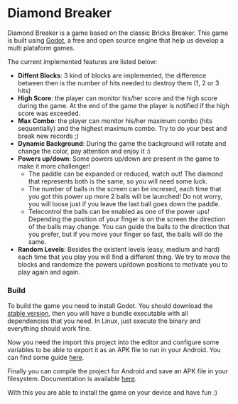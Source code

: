 # Diamond Breaker

Diamond Breaker is a game based on the classic Bricks Breaker. This game is
built using [Godot](https://godotengine.org/), a free and open source engine
that help us develop a multi plataform games. 

The current implemented features are listed below:

- **Diffent Blocks**: 3 kind of blocks are implemented, the difference between
then is the number of hits needed to destroy them (1, 2 or 3 hits)
- **High Score**: the player can monitor his/her score and the high score
during the game. At the end of the game the player is notified if the high
score was exceeded.
- **Max Combo**: the player can monitor his/her maximum combo (hits
sequentially) and the highest maximum combo. Try to do your best and break new
records ;)
- **Dynamic Background**: During the game the background will rotate and change
the color, pay attention and enjoy it :)
- **Powers up/down**: Some powers up/down are present in the game to make it
more challenger!
  - The paddle can be expanded or reduced, watch out! The diamond that
  represents both is the same, so you will need some luck.
  - The number of balls in the screen can be incresed, each time that you got
  this power up more 2 balls will be launched! Do not worry, you will loose
  just if you leave the last ball goes down the paddle.
  - Telecontrol the balls can be enabled as one of the power ups! Depending the
  position of your finger is on the screen the direction of the balls may
  change. You can guide the balls to the direction that you prefer, but if you
  move your finger so fast, the balls will do the same.
- **Random Levels**: Besides the existent levels (easy, medium and hard) each
time that you play you will find a different thing. We try to move the blocks
and randomize the powers up/down positions to motivate you to play again and
again.

### Build

To build the game you need to install Godot. You should download the
[stable version]( https://godotengine.org/download ), then you will have a
bundle executable with all dependencies that you need. In Linux, just execute
the binary and everything should work fine.

Now you need the import this project into the editor and configure some
variables to be able to export it as an APK file to run in your Android. You
can find some guide
[here](http://docs.godotengine.org/en/stable/learning/workflow/export/exporting_for_android.html).

Finally you can compile the project for Android and save an APK file in your
filesystem. Documentation is available
[here](http://docs.godotengine.org/en/stable/development/compiling/compiling_for_android.html).

With this you are able to install the game on your device and have fun :)
